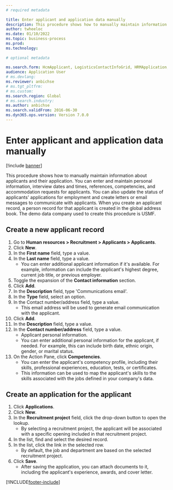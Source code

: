 ```yaml
--- 
# required metadata 
 
title: Enter applicant and application data manually
description: This procedure shows how to manually maintain information about applicants and their application. 
author: twheeloc
ms.date: 01/10/2022
ms.topic: business-process 
ms.prod:  
ms.technology:  
 
# optional metadata 
 
ms.search.form: HcmApplicant, LogisticsContactInfoGrid, HRMApplication,  DirPartyTable   
audience: Application User 
# ms.devlang:  
ms.reviewer: anbichse
# ms.tgt_pltfrm:  
# ms.custom:  
ms.search.region: Global
# ms.search.industry: 
ms.author: anbichse
ms.search.validFrom: 2016-06-30 
ms.dyn365.ops.version: Version 7.0.0 
---
```

# Enter applicant and application data manually

[!include [banner](../../includes/banner.md)]

This procedure shows how to manually maintain information about applicants and their application.   You can enter and maintain personal information, interview dates and times, references, competencies, and accommodation requests for applicants. You can also update the status of applicants' applications for employment and create letters or email messages to communicate with applicants. When you create an applicant record, a person record for that applicant is created in the global address book. The demo data company used to create this procedure is USMF.


## Create a new applicant record
1. Go to **Human resources > Recruitment > Applicants > Applicants**.
2. Click **New**.
3. In the **First name** field, type a value.
4. In the **Last name** field, type a value.
    * You can enter additional applicant information if it's available. For example, information can include the applicant's highest degree, current job title, or previous employer.  
5. Toggle the expansion of the **Contact information** section.
6. Click **Add**.
7. In the **Description** field, type 'Communications email'.
8. In the **Type** field, select an option.
9. In the Contact number/address field, type a value.
    * This email address will be used to generate email communication with the applicant.  
10. Click **Add**.
11. In the **Description** field, type a value.
12. In the **Contact number/address** field, type a value.
    * Applicant personal information.  
    * You can enter additional personal information for the applicant, if needed. For example, this can include birth date, ethnic origin, gender, or marital status.  
13. On the Action Pane, click **Competencies**.
    * You can enter the applicant's competency profile, including their skills, professional experiences, education, tests, or certificates.  
    * This information can be used to map the applicant's skills to the skills associated with the jobs defined in your company's data.   

## Create an application for the applicant
1. Click **Applications**.
2. Click **New**.
3. In the **Recruitment project** field, click the drop-down button to open the lookup.
    * By selecting a recruitment project, the applicant will be associated with a specific opening included in that recruitment project.  
4. In the list, find and select the desired record.
5. In the list, click the link in the selected row.
    * By default, the job and department are based on the selected recruitment project.  
6. Click **Save**.
    * After saving the application, you can attach documents to it, including the applicant's experience, awards, and cover letter.  



[!INCLUDE[footer-include](../../../../includes/footer-banner.md)]
